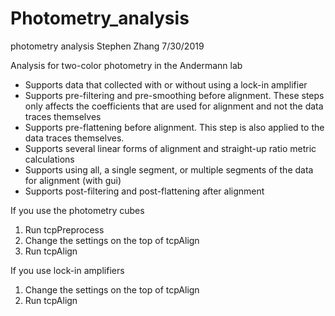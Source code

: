 # Photometry_analysis
photometry analysis
Stephen Zhang 7/30/2019

Analysis for two-color photometry in the Andermann lab
* Supports data that collected with or without using a lock-in amplifier
* Supports pre-filtering and pre-smoothing before alignment. These steps only affects the coefficients that are used for alignment and not the data traces themselves
* Supports pre-flattening before alignment. This step is also applied to the data traces themselves.
* Supports several linear forms of alignment and straight-up ratio metric calculations
* Supports using all, a single segment, or multiple segments of the data for alignment (with gui)
* Supports post-filtering and post-flattening after alignment

If you use the photometry cubes
1. Run tcpPreprocess
2. Change the settings on the top of tcpAlign
3. Run tcpAlign

If you use lock-in amplifiers
1. Change the settings on the top of tcpAlign
2. Run tcpAlign
